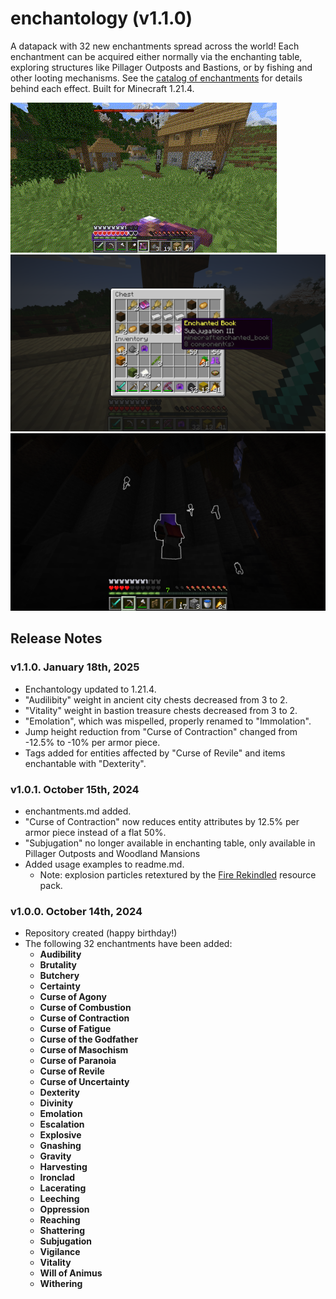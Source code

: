 # enchantology (v1.1.0)
A datapack with 32 new enchantments spread across the world! Each enchantment can be acquired either normally via the enchanting table, exploring structures like Pillager Outposts and Bastions, or by fishing and other looting mechanisms. See the [catalog of enchantments](enchantments.md) for details behind each effect. Built for Minecraft 1.21.4.

![](explosive_demo.gif)
![](subjugation_in_chest_reduced.png)
![](audibility_demo_reduced.png)

## Release Notes

### v1.1.0. January 18th, 2025

+ Enchantology updated to 1.21.4.
+ "Audilibity" weight in ancient city chests decreased from 3 to 2.
+ "Vitality" weight in bastion treasure chests decreased from 3 to 2.
+ "Emolation", which was mispelled, properly renamed to "Immolation".
+ Jump height reduction from "Curse of Contraction" changed from -12.5% to -10% per armor piece.
+ Tags added for entities affected by "Curse of Revile" and items enchantable with "Dexterity". 

### v1.0.1. October 15th, 2024
+ enchantments.md added.
+ "Curse of Contraction" now reduces entity attributes by 12.5% per armor piece instead of a flat 50%.
+ "Subjugation" no longer available in enchanting table, only available in Pillager Outposts and Woodland Mansions
+ Added usage examples to readme.md.
   + Note: explosion particles retextured by the [Fire Rekindled](https://www.curseforge.com/minecraft/texture-packs/fire-rekindled) resource pack.

### v1.0.0. October 14th, 2024
+ Repository created (happy birthday!)
+ The following 32 enchantments have been added:
    + **Audibility**
    + **Brutality**
    + **Butchery**
    + **Certainty**
    + **Curse of Agony**
    + **Curse of Combustion**
    + **Curse of Contraction**
    + **Curse of Fatigue**
    + **Curse of the Godfather**
    + **Curse of Masochism**
    + **Curse of Paranoia**
    + **Curse of Revile**
    + **Curse of Uncertainty**
    + **Dexterity**
    + **Divinity**
    + **Emolation**
    + **Escalation**
    + **Explosive**
    + **Gnashing**
    + **Gravity**
    + **Harvesting**
    + **Ironclad**
    + **Lacerating**
    + **Leeching**
    + **Oppression**
    + **Reaching**
    + **Shattering**
    + **Subjugation**
    + **Vigilance**
    + **Vitality**
    + **Will of Animus**
    + **Withering**
